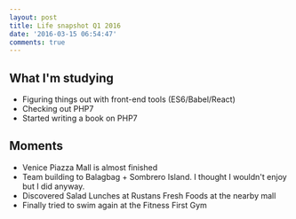 ```yaml
---
layout: post
title: Life snapshot Q1 2016
date: '2016-03-15 06:54:47'
comments: true
---
```


## What I'm studying

- Figuring things out with front-end tools (ES6/Babel/React)
- Checking out PHP7
- Started writing a book on PHP7

## Moments
- Venice Piazza Mall is almost finished
- Team building to Balagbag + Sombrero Island. I thought I wouldn't enjoy but I did anyway.
- Discovered Salad Lunches at Rustans Fresh Foods at the nearby mall
- Finally tried to swim again at the Fitness First Gym

